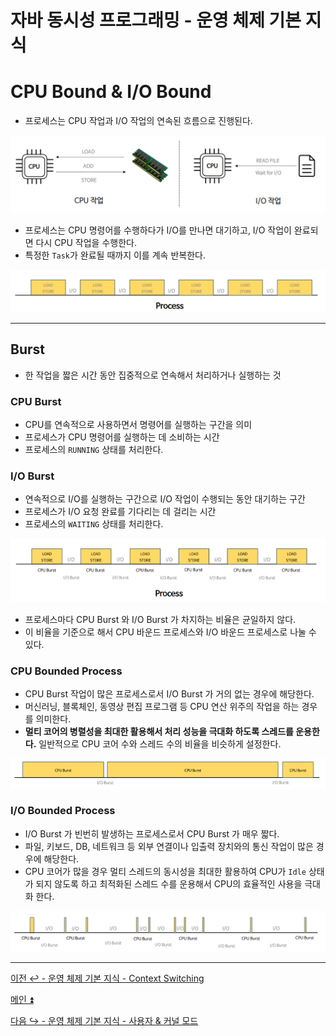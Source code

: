 # 자바 동시성 프로그래밍 - 운영 체제 기본 지식

# CPU Bound & I/O Bound

- 프로세스는 CPU 작업과 I/O 작업의 연속된 흐름으로 진행된다.

![img_18.png](image/img_18.png)

- 프로세스는 CPU 명령어를 수행하다가 I/O를 만나면 대기하고, I/O 작업이 완료되면 다시 CPU 작업을 수행한다.
- 특정한 `Task`가 완료될 때까지 이를 계속 반복한다.

![img_19.png](image/img_19.png)

---

## Burst 

- 한 작업을 짧은 시간 동안 집중적으로 연속해서 처리하거나 실행하는 것

### CPU Burst

- CPU를 연속적으로 사용하면서 명령어를 실행하는 구간을 의미
- 프로세스가 CPU 명령어를 실행하는 데 소비하는 시간
- 프로세스의 `RUNNING` 상태를 처리한다.

### I/O Burst

- 연속적으로 I/O를 실행하는 구간으로 I/O 작업이 수행되는 동안 대기하는 구간
- 프로세스가 I/O 요청 완료를 기다리는 데 걸리는 시간
- 프로세스의 `WAITING` 상태를 처리한다.

![img_20.png](image/img_20.png)

- 프로세스마다 CPU Burst 와 I/O Burst 가 차지하는 비율은 균일하지 않다.
- 이 비율을 기준으로 해서 CPU 바운드 프로세스와 I/O 바운드 프로세스로 나눌 수 있다.

### CPU Bounded Process

- CPU Burst 작업이 많은 프로세스로서 I/O Burst 가 거의 없는 경우에 해당한다.
- 머신러닝, 블록체인, 동영상 편집 프로그램 등 CPU 연산 위주의 작업을 하는 경우를 의미한다.
- **멀티 코어의 병렬성을 최대한 활용해서 처리 성능을 극대화 하도록 스레드를 운용한다.** 일반적으로 CPU 코어 수와 스레드 수의 비율을 비슷하게 설정한다.

![img_21.png](image/img_21.png)

### I/O Bounded Process

- I/O Burst 가 빈번히 발생하는 프로세스로서 CPU Burst 가 매우 짧다.
- 파일, 키보드, DB, 네트워크 등 외부 연결이나 입출력 장치와의 통신 작업이 많은 경우에 해당한다.
- CPU 코어가 많을 경우 멀티 스레드의 동시성을 최대한 활용하여 CPU가 `Idle` 상태가 되지 않도록 하고 최적화된 스레드 수를 운용해서 CPU의 효율적인 사용을 극대화 한다.

![img_22.png](image/img_22.png)

---

[이전 ↩️ - 운영 체제 기본 지식 - Context Switching](https://github.com/genesis12345678/TIL/blob/main/Java/reactive/os/Context%20Switching.md)

[메인 ⏫](https://github.com/genesis12345678/TIL/blob/main/Java/reactive/Main.md)

[다음 ↪️ - 운영 체제 기본 지식 - 사용자 & 커널 모드](https://github.com/genesis12345678/TIL/blob/main/Java/reactive/os/KernelMode.md)